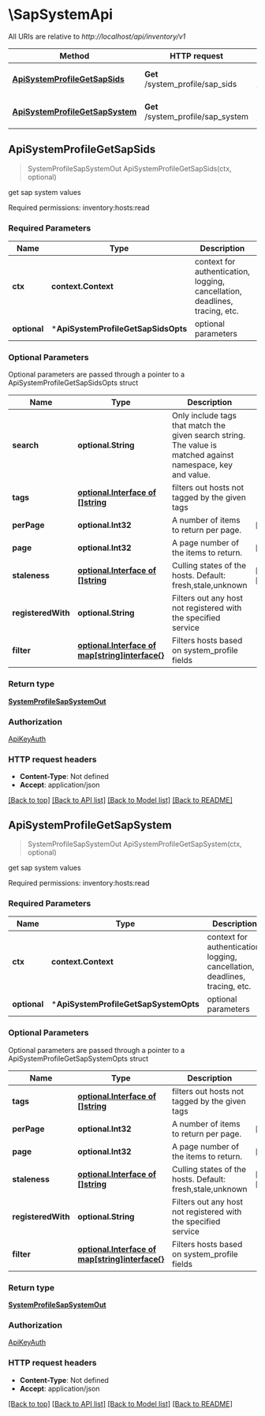 # \SapSystemApi

All URIs are relative to *http://localhost/api/inventory/v1*

Method | HTTP request | Description
------------- | ------------- | -------------
[**ApiSystemProfileGetSapSids**](SapSystemApi.md#ApiSystemProfileGetSapSids) | **Get** /system_profile/sap_sids | get sap system values
[**ApiSystemProfileGetSapSystem**](SapSystemApi.md#ApiSystemProfileGetSapSystem) | **Get** /system_profile/sap_system | get sap system values



## ApiSystemProfileGetSapSids

> SystemProfileSapSystemOut ApiSystemProfileGetSapSids(ctx, optional)

get sap system values

Required permissions: inventory:hosts:read

### Required Parameters


Name | Type | Description  | Notes
------------- | ------------- | ------------- | -------------
**ctx** | **context.Context** | context for authentication, logging, cancellation, deadlines, tracing, etc.
 **optional** | ***ApiSystemProfileGetSapSidsOpts** | optional parameters | nil if no parameters

### Optional Parameters

Optional parameters are passed through a pointer to a ApiSystemProfileGetSapSidsOpts struct


Name | Type | Description  | Notes
------------- | ------------- | ------------- | -------------
 **search** | **optional.String**| Only include tags that match the given search string. The value is matched against namespace, key and value. | 
 **tags** | [**optional.Interface of []string**](string.md)| filters out hosts not tagged by the given tags | 
 **perPage** | **optional.Int32**| A number of items to return per page. | [default to 50]
 **page** | **optional.Int32**| A page number of the items to return. | [default to 1]
 **staleness** | [**optional.Interface of []string**](string.md)| Culling states of the hosts. Default: fresh,stale,unknown | [default to [&quot;fresh&quot;,&quot;stale&quot;,&quot;unknown&quot;]]
 **registeredWith** | **optional.String**| Filters out any host not registered with the specified service | 
 **filter** | [**optional.Interface of map[string]interface{}**](.md)| Filters hosts based on system_profile fields | 

### Return type

[**SystemProfileSapSystemOut**](SystemProfileSapSystemOut.md)

### Authorization

[ApiKeyAuth](../README.md#ApiKeyAuth)

### HTTP request headers

- **Content-Type**: Not defined
- **Accept**: application/json

[[Back to top]](#) [[Back to API list]](../README.md#documentation-for-api-endpoints)
[[Back to Model list]](../README.md#documentation-for-models)
[[Back to README]](../README.md)


## ApiSystemProfileGetSapSystem

> SystemProfileSapSystemOut ApiSystemProfileGetSapSystem(ctx, optional)

get sap system values

Required permissions: inventory:hosts:read

### Required Parameters


Name | Type | Description  | Notes
------------- | ------------- | ------------- | -------------
**ctx** | **context.Context** | context for authentication, logging, cancellation, deadlines, tracing, etc.
 **optional** | ***ApiSystemProfileGetSapSystemOpts** | optional parameters | nil if no parameters

### Optional Parameters

Optional parameters are passed through a pointer to a ApiSystemProfileGetSapSystemOpts struct


Name | Type | Description  | Notes
------------- | ------------- | ------------- | -------------
 **tags** | [**optional.Interface of []string**](string.md)| filters out hosts not tagged by the given tags | 
 **perPage** | **optional.Int32**| A number of items to return per page. | [default to 50]
 **page** | **optional.Int32**| A page number of the items to return. | [default to 1]
 **staleness** | [**optional.Interface of []string**](string.md)| Culling states of the hosts. Default: fresh,stale,unknown | [default to [&quot;fresh&quot;,&quot;stale&quot;,&quot;unknown&quot;]]
 **registeredWith** | **optional.String**| Filters out any host not registered with the specified service | 
 **filter** | [**optional.Interface of map[string]interface{}**](.md)| Filters hosts based on system_profile fields | 

### Return type

[**SystemProfileSapSystemOut**](SystemProfileSapSystemOut.md)

### Authorization

[ApiKeyAuth](../README.md#ApiKeyAuth)

### HTTP request headers

- **Content-Type**: Not defined
- **Accept**: application/json

[[Back to top]](#) [[Back to API list]](../README.md#documentation-for-api-endpoints)
[[Back to Model list]](../README.md#documentation-for-models)
[[Back to README]](../README.md)

